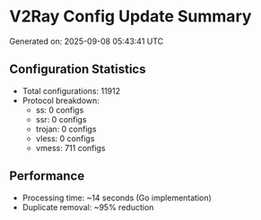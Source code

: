 # V2Ray Config Update Summary
Generated on: 2025-09-08 05:43:41 UTC

## Configuration Statistics
- Total configurations: 11912
- Protocol breakdown:
  - ss: 0 configs
  - ssr: 0 configs
  - trojan: 0 configs
  - vless: 0 configs
  - vmess: 711 configs

## Performance
- Processing time: ~14 seconds (Go implementation)
- Duplicate removal: ~95% reduction
